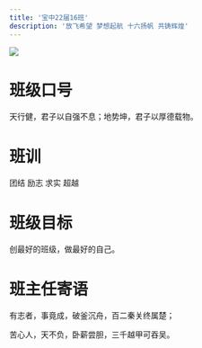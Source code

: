 ```yaml
---
title: '宝中22届16班'
description: '放飞希望 梦想起航 十六扬帆 共铸辉煌'
---
```




![](https://static2.ivwen.com/users/72109688/cecdbb45ace2394740fb41e8df54aa4c.jpg)

# 班级口号

天行健，君子以自强不息；地势坤，君子以厚德载物。

# 班训

团结 励志 求实 超越

# 班级目标

创最好的班级，做最好的自己。

# 班主任寄语

有志者，事竟成，破釜沉舟，百二秦关终属楚；

苦心人，天不负，卧薪尝胆，三千越甲可吞吴。

